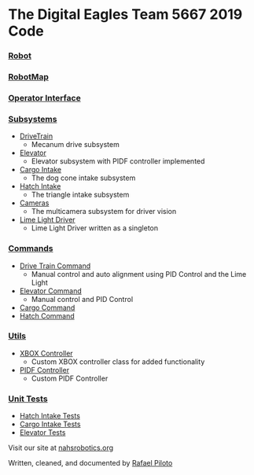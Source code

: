 # The Digital Eagles Team 5667 2019 Code

### [Robot](src/main/java/frc/robot/Robot.java)

### [RobotMap](src/main/java/frc/robot/RobotMap.java)

### [Operator Interface](src/main/java/frc/robot/OI.java)

### [Subsystems](src/main/java/frc/robot/subsystems)

* [DriveTrain](src/main/java/frc/robot/subsystems/drivetrain/MecanumDriveSubsystem.java)
  * Mecanum drive subsystem
* [Elevator](src/main/java/frc/robot/subsystems/elevator/ElevatorSubsystem.java)
  * Elevator subsystem with PIDF controller implemented
* [Cargo Intake](src/main/java/frc/robot/subsystems/intakes/CargoSubsystem.java)
  * The dog cone intake subsystem
* [Hatch Intake](src/main/java/frc/robot/subsystems/intakes/HatchSubsystem.java)
  * The triangle intake subsystem
* [Cameras](src/main/java/frc/robot/subsystems/vision/CameraSubsystem.java)
  * The multicamera subsystem for driver vision
* [Lime Light Driver](src/main/java/frc/robot/subsystems/vision/LimeLightSubsystem.java)
  * Lime Light Driver written as a singleton

### [Commands](src/main/java/frc/robot/commands)

* [Drive Train Command](src/main/java/frc/robot/commands/MecanumDriveCommand.java)
  * Manual control and auto alignment using PID Control and the Lime Light
* [Elevator Command](src/main/java/frc/robot/commands/ElevatorCommand.java)
  * Manual control and PID Control
* [Cargo Command](src/main/java/frc/robot/commands/CargoCommand.java)
* [Hatch Command](src/main/java/frc/robot/commands/HatchCommand.java)

### [Utils](src/main/java/frc/robot/utils)

* [XBOX Controller](src/main/java/frc/robot/utils/Controller.java)
  * Custom XBOX controller class for added functionality
* [PIDF Controller](src/main/java/frc/robot/utils/PIDFController.java)
  * Custom PIDF Controller

### [Unit Tests](src/test/java/frc)

* [Hatch Intake Tests](src/test/java/frc/HatchIntakeTest.java)
* [Cargo Intake Tests](src/test/java/frc/CargoIntakeTest.java)
* [Elevator Tests](src/test/java/frc/ElevatorTest.java)

Visit our site at [nahsrobotics.org](https://nahsrobotics.org)

Written, cleaned, and documented by [Rafael Piloto](https://rafaelpiloto10.herokuapp.com/)
